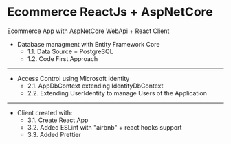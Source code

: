 # Ecommerce ReactJs + AspNetCore

Ecommerce App with AspNetCore WebApi + React Client

- Database managment with Entity Framework Core
  - 1.1. Data Source = PostgreSQL
  - 1.2. Code First Approach

---

- Access Control using Microsoft Identity
  - 2.1. AppDbContext extending IdentityDbContext
  - 2.2. Extending UserIdentity to manage Users of the Application 

---

- Client created with:
  - 3.1. Create React App 
  - 3.2. Added ESLint with "airbnb" + react hooks support
  - 3.3. Added Prettier


